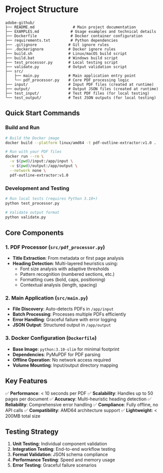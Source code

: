 # Project Structure

```
adobe-github/
├── README.md                 # Main project documentation
├── EXAMPLES.md              # Usage examples and technical details
├── Dockerfile               # Docker container configuration
├── requirements.txt         # Python dependencies
├── .gitignore              # Git ignore rules
├── .dockerignore           # Docker ignore rules
├── build.sh                # Linux/macOS build script
├── build.bat               # Windows build script
├── test_processor.py       # Local testing script
├── validate.py             # Output validation script
├── src/
│   ├── main.py             # Main application entry point
│   └── pdf_processor.py    # Core PDF processing logic
├── input/                  # Input PDF files (created at runtime)
├── output/                 # Output JSON files (created at runtime)
├── test_input/             # Test PDF files (for local testing)
└── test_output/            # Test JSON outputs (for local testing)
```

## Quick Start Commands

### Build and Run
```bash
# Build the Docker image
docker build --platform linux/amd64 -t pdf-outline-extractor:v1.0 .

# Run with your PDF files
docker run --rm \
  -v $(pwd)/input:/app/input \
  -v $(pwd)/output:/app/output \
  --network none \
  pdf-outline-extractor:v1.0
```

### Development and Testing
```bash
# Run local tests (requires Python 3.10+)
python test_processor.py

# Validate output format
python validate.py
```

## Core Components

### 1. PDF Processor (`src/pdf_processor.py`)
- **Title Extraction**: From metadata or first page analysis
- **Heading Detection**: Multi-layered heuristics using:
  - Font size analysis with adaptive thresholds
  - Pattern recognition (numbered sections, etc.)
  - Formatting cues (bold, caps, positioning)
  - Contextual analysis (length, spacing)

### 2. Main Application (`src/main.py`)
- **File Discovery**: Auto-detects PDFs in `/app/input`
- **Batch Processing**: Processes multiple PDFs efficiently
- **Error Handling**: Graceful failure with error logging
- **JSON Output**: Structured output in `/app/output`

### 3. Docker Configuration (`Dockerfile`)
- **Base Image**: `python:3.10-slim` for minimal footprint
- **Dependencies**: PyMuPDF for PDF parsing
- **Offline Operation**: No network access required
- **Volume Mounting**: Input/output directory mapping

## Key Features

✅ **Performance**: < 10 seconds per PDF
✅ **Scalability**: Handles up to 50 pages per document
✅ **Accuracy**: Multi-heuristic heading detection
✅ **Reliability**: Comprehensive error handling
✅ **Compliance**: Fully offline, no API calls
✅ **Compatibility**: AMD64 architecture support
✅ **Lightweight**: < 200MB total size

## Testing Strategy

1. **Unit Testing**: Individual component validation
2. **Integration Testing**: End-to-end workflow testing
3. **Format Validation**: JSON schema compliance
4. **Performance Testing**: Speed and memory usage
5. **Error Testing**: Graceful failure scenarios
